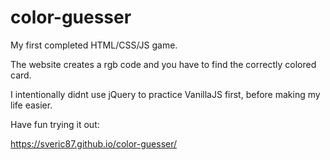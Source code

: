 # color-guesser

My first completed HTML/CSS/JS game.

The website creates a rgb code and you have to find the correctly colored card.

I intentionally didnt use jQuery to practice VanillaJS first, before making my life easier.

Have fun trying it out:

https://sveric87.github.io/color-guesser/
